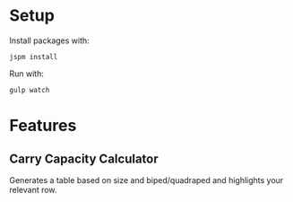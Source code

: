 # Setup
Install packages with:
```shell
jspm install
```

Run with:
```shell
gulp watch
```

# Features
## Carry Capacity Calculator
Generates a table based on size and biped/quadraped and highlights your relevant row.
